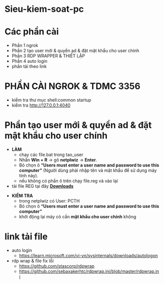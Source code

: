 
# Sieu-kiem-soat-pc
# Các phần cài 
+ Phần 1 ngrok
+ Phần 2 tạo user mới & quyền ad & đặt mật khẩu cho user chính 
+ Phần 3 RDP WRAPPER & THIẾT LẬP
+ Phần 4 auto login
+ phần tải theo link

# PHẦN CÀI NGROK & TDMC 3356
- kiểm tra thư mục shell:common startup
- kiểm tra http://127.0.0.1:4040

# Phần tạo user mới & quyền ad & đặt mật khẩu cho user chính 
+ **LÀM**
  + chạy các file.bat trong tao_user
  +  Nhấn **Win + R** → gõ **netplwiz** → **Enter**.
    + Bỏ chọn ô **“Users must enter a user name and password to use this computer”** (Người dùng phải nhập tên và mật khẩu để sử dụng máy tính này).
    + nếu không có phần ô trên chạy file.reg và vào lại
+ tải file REG tại đây **[Downloads](https://github.com/Datd6100/Sieu-kiem-soat-pc/blob/main/Chong_phat_hien/hien_o_autologin.reg)**
- **KIỂM TRA**
  + trong netplwiz có User: PCTH
  + Bỏ chọn ô **“Users must enter a user name and password to use this computer”**
  + khởi động lại máy có cần **mật khẩu cho user chính** không 
# link tải file
+ auto login
   + https://learn.microsoft.com/vi-vn/sysinternals/downloads/autologon
+ rdp wrap & file fix lỗi
  + https://github.com/stascorp/rdpwrap
  + https://github.com/sebaxakerhtc/rdpwrap.ini/blob/master/rdpwrap.ini
